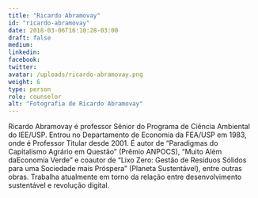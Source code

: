 ```yaml
---
title: "Ricardo Abramovay"
id: "ricardo-abramovay"
date: 2018-03-06T16:10:28-03:00
draft: false
medium:
linkedin:
facebook:
twitter:
avatar: /uploads/ricardo-abramovay.png
weight: 6
type: person
role: counselor
alt: "Fotografia de Ricardo Abramovay"
---
```


Ricardo Abramovay é professor Sênior do Programa de Ciência Ambiental do IEE/USP. Entrou no Departamento de Economia da FEA/USP em 1983, onde é Professor Titular desde 2001. É autor de “Paradigmas do Capitalismo Agrário em Questão” (Prêmio ANPOCS), “Muito Além daEconomia Verde” e coautor de “Lixo Zero: Gestão de Resíduos Sólidos para uma Sociedade mais Próspera” (Planeta Sustentável), entre outras obras. Trabalha atualmente em torno da relação entre desenvolvimento sustentável e revolução digital.
